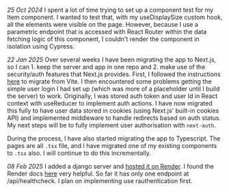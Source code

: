 _25 Oct 2024_ I spent a lot of time trying to set up a component test for my
Item component. I wanted to test that, with my useDisplaySize custom hook, all
the elements were visible on the page. However, because I use a parametric
endpoint that is accessed with React Router within the data fetching logic of
this component, I couldn't render the component in isolation using Cypress.

_22 Jan 2025_ Over several weeks I have been migrating the app to Next.js, so I
can 1. keep the server and app in one repo and 2. make use of the security/auth
features that Next.js provides. First, I followed the instructions
[here](https://nextjs.org/docs/app/building-your-application/upgrading/from-vite)
to migrate from Vite. I then encountered some problems getting the simple user
login I had set up (which was more of a placeholder until I build the server) to
work. Originally, I was stored auth token and user Id in React context with
useReducer to implement auth actions. I have now migrated this fully to have
user data stored in cookies (using Next.js' built-in cookies API) and
implemented middleware to handle redirects based on auth status. My next steps
will be to fully implement user authorisation with `next-auth`.

During the process, I have also started migrating the app to Typescript. The
pages are all `.tsx` file, and I have migrated one of my existing components to
`.tsx` also. I will continue to do this incrementally.

_08 Feb 2025_ I added a django server and [hosted it on Render](https://trove-marketplace.onrender.com). I found the Render docs [here](https://render.com/docs/deploy-django) very helpful. So far it has only one endpoint at /api/healthcheck. I plan on implementing use rauthentication first.